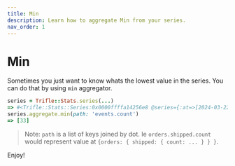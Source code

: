 ```yaml
---
title: Min
description: Learn how to aggregate Min from your series.
nav_order: 1
---
```


# Min

Sometimes you just want to know whats the lowest value in the series. You can do that by using `min` aggregator.

```ruby
series = Trifle::Stats.series(...)
=> #<Trifle::Stats::Series:0x0000ffffa14256e8 @series={:at=>[2024-03-22 19:38:00 +0000, 2024-03-22 19:39:00 +0000], :values=>[{events: {count: 42, sum: 2184}}, {events: {count: 33, sum: 1553}}]}>
series.aggregate.min(path: 'events.count')
=> [33]
```

> Note: `path` is a list of keys joined by dot. Ie `orders.shipped.count` would represent value at `{orders: { shipped: { count: ... } } }`.

Enjoy!
